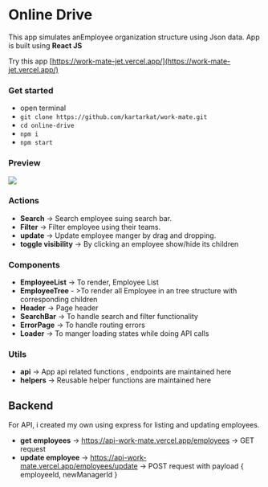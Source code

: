 # Online Drive
This app simulates anEmployee organization  structure using Json data. App is built using **React JS**

Try this app [https://work-mate-jet.vercel.app/](https://work-mate-jet.vercel.app/)

### Get started
- open terminal 
- `git clone https://github.com/kartarkat/work-mate.git`
- `cd online-drive`
- `npm i`
- `npm start`

### Preview
![](./src/Assets/Screenshots/Online_Drive.gif)

### Actions
- **Search** -> Search employee suing search bar.
- **Filter** -> Filter employee using their teams.
- **update** -> Update employee manger by drag and dropping.
- **toggle visibility** -> By clicking an employee show/hide its children

### Components
- **EmployeeList**  -> To render, Employee List
- **EmployeeTree** - >To render all Employee in an tree structure with corresponding children 
- **Header**  -> Page header
- **SearchBar** -> To handle search and filter functionality
- **ErrorPage** -> To handle routing errors
- **Loader** -> To manger loading states while doing API calls

### Utils
- **api**  -> App api related functions , endpoints are maintained here
- **helpers** -> Reusable helper functions are maintained here

## Backend
For API, i created my own using express for listing and updating employees.
- **get employees**  -> https://api-work-mate.vercel.app/employees -> GET request
- **update employee** -> https://api-work-mate.vercel.app/employees/update -> POST request  with payload  { employeeId, newManagerId } 